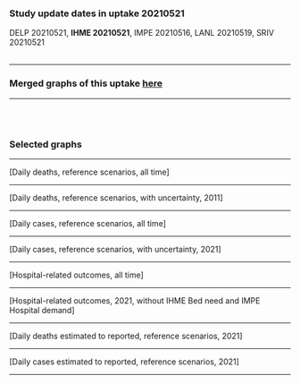 ### Study update dates in uptake 20210521

DELP 20210521, **IHME 20210521**, IMPE 20210516, LANL 20210519, SRIV 20210521 
<br/><br/>
****

### Merged graphs of this uptake [here](https://github.com/pourmalek/CovidVisualizedGlobal/blob/main/20210521/graphs%20merge%2020210521.pdf)


****

<br/><br/>


### Selected graphs

****

[Daily deaths, reference scenarios, all time]

****

[Daily deaths, reference scenarios, with uncertainty, 2011]

****

[Daily cases, reference scenarios, all time]

****

[Daily cases, reference scenarios, with uncertainty, 2021]

****

[Hospital-related outcomes, all time]
****

[Hospital-related outcomes, 2021, without IHME Bed need and IMPE Hospital demand]
****

[Daily deaths estimated to reported, reference scenarios, 2021]

****

[Daily cases estimated to reported, reference scenarios, 2021]

****

